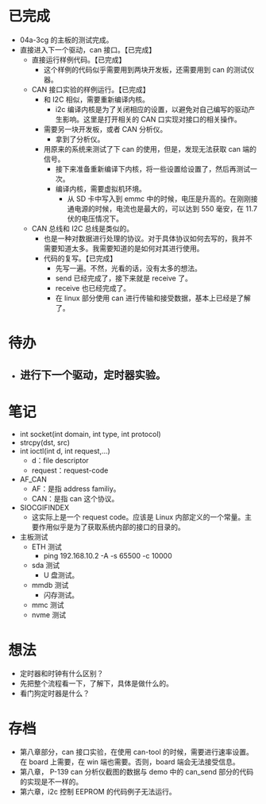 # 已完成
- 04a-3cg 的主板的测试完成。
- 直接进入下一个驱动，can 接口。【已完成】
	- 直接运行样例代码。【已完成】
		- 这个样例的代码似乎需要用到两块开发板，还需要用到 can 的测试仪器。
	- CAN 接口实验的样例运行。【已完成】
		- 和 I2C 相似，需要重新编译内核。
			- i2c 编译内核是为了关闭相应的设置，以避免对自己编写的驱动产生影响。这里是打开相关的 CAN 口实现对接口的相关操作。
		- 需要另一块开发板，或者 CAN 分析仪。
			- 拿到了分析仪。
		- 用原来的系统来测试了下 can 的使用，但是，发现无法获取 can 端的信号。
			- 接下来准备重新编译下内核，将一些设置给设置了，然后再测试一次。
			- 编译内核，需要虚拟机环境。
				- 从 SD 卡中写入到 emmc 中的时候，电压是升高的。在刚刚接通电源的时候，电流也是最大的，可以达到 550 毫安，在 11.7 伏的电压情况下。
	- CAN 总线和 I2C 总线是类似的。
		- 也是一种对数据进行处理的协议。对于具体协议如何去写的，我并不需要知道太多。我需要知道的是如何对其进行使用。
		- 代码的复写。【已完成】
			- 先写一遍。不然，光看的话，没有太多的想法。
			- send 已经完成了，接下来就是 receive 了。
			- receive 也已经完成了。
			- 在 linux 部分使用 can 进行传输和接受数据，基本上已经是了解了。

# 待办
- 进行下一个驱动，定时器实验。
	- 
# 笔记
- int socket(int domain, int type, int protocol)
- strcpy(dst, src)
- int ioctl(int d, int request,...)
	- d：file descriptor
	- request：request-code
- AF_CAN
	- AF：是指 address familiy。
	- CAN：是指 can 这个协议。
- SIOCGIFINDEX
	- 这实际上是一个 request code。应该是 Linux 内部定义的一个常量。主要作用似乎是为了获取系统内部的接口的目录的。
- 主板测试
	- ETH 测试
		- ping 192.168.10.2 -A -s 65500 -c 10000
	- sda 测试
		- U 盘测试。
	- mmdb 测试
		- 闪存测试。
	- mmc 测试
	- nvme 测试

# 想法
- 定时器和时钟有什么区别？
- 先把整个流程看一下，了解下，具体是做什么的。
- 看门狗定时器是什么？
# 存档
- 第八章部分，can 接口实验，在使用 can-tool 的时候，需要进行速率设置。在 board 上需要，在 win 端也需要。否则，board 端会无法接受信息。
- 第八章， P-139 can 分析仪截图的数据与 demo 中的 can_send 部分的代码的实现是不一样的。 
- 第六章，i2c 控制 EEPROM 的代码例子无法运行。